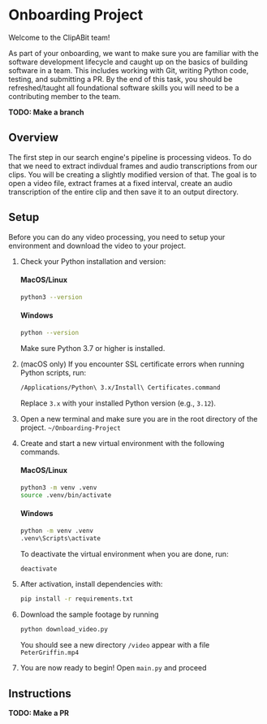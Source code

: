 # Onboarding Project
Welcome to the ClipABit team!

As part of your onboarding, we want to make sure you are familiar with the software development lifecycle and caught up on the basics of building software in a team. This includes working with Git, writing Python code, testing, and submitting a PR. By the end of this task, you should be refreshed/taught all foundational software skills you will need to be a contributing member to the team.

**TODO: Make a branch**

## Overview
The first step in our search engine's pipeline is processing videos. To do that we need to extract indivdual frames and audio transcriptions from our clips. You will be creating a slightly modified version of that. The goal is to open a video file, extract frames at a fixed interval, create an audio transcription of the entire clip and then save it to an output directory.

## Setup
Before you can do any video processing, you need to setup your environment and download the video to your project. 

1. Check your Python installation and version:
    #### MacOS/Linux
    ```bash
    python3 --version
    ```
    #### Windows
    ```bash
    python --version
    ```
    Make sure Python 3.7 or higher is installed.

2. (macOS only) If you encounter SSL certificate errors when running Python scripts, run:
    ```bash
    /Applications/Python\ 3.x/Install\ Certificates.command
    ```
    Replace `3.x` with your installed Python version (e.g., `3.12`).

3. Open a new terminal and make sure you are in the root directory of the project. ``~/Onboarding-Project``
4. Create and start a new virtual environment with the following commands.

    #### MacOS/Linux
    ```bash
    python3 -m venv .venv
    source .venv/bin/activate
    ```

    #### Windows
    ```cmd
    python -m venv .venv
    .venv\Scripts\activate
    ```

    To deactivate the virtual environment when you are done, run:
    ```bash
    deactivate
    ```
5. After activation, install dependencies with:
    ```bash
    pip install -r requirements.txt
    ```

6. Download the sample footage by running
    ```bash
    python download_video.py
    ```
    You should see a new directory ``/video`` appear with a file ``PeterGriffin.mp4``

7. You are now ready to begin! Open ``main.py`` and proceed

## Instructions


**TODO: Make a PR**